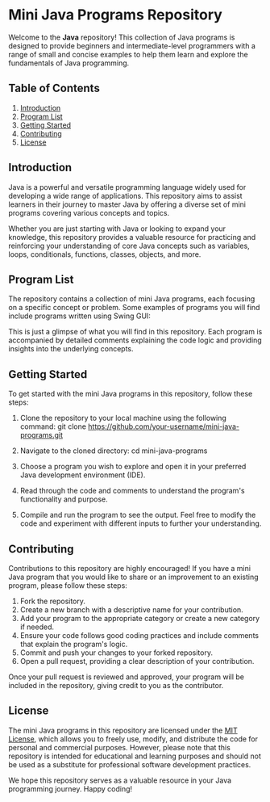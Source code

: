 # Mini Java Programs Repository

Welcome to the **Java** repository! This collection of Java programs is designed to provide beginners and intermediate-level programmers with a range of small and concise examples to help them learn and explore the fundamentals of Java programming.

## Table of Contents

1. [Introduction](#introduction)
2. [Program List](#program-list)
3. [Getting Started](#getting-started)
4. [Contributing](#contributing)
5. [License](#license)

## Introduction

Java is a powerful and versatile programming language widely used for developing a wide range of applications. This repository aims to assist learners in their journey to master Java by offering a diverse set of mini programs covering various concepts and topics.

Whether you are just starting with Java or looking to expand your knowledge, this repository provides a valuable resource for practicing and reinforcing your understanding of core Java concepts such as variables, loops, conditionals, functions, classes, objects, and more.

## Program List

The repository contains a collection of mini Java programs, each focusing on a specific concept or problem. Some examples of programs you will find include programs written using Swing GUI:

This is just a glimpse of what you will find in this repository. Each program is accompanied by detailed comments explaining the code logic and providing insights into the underlying concepts.

## Getting Started

To get started with the mini Java programs in this repository, follow these steps:

1. Clone the repository to your local machine using the following command:
git clone https://github.com/your-username/mini-java-programs.git


2. Navigate to the cloned directory:
cd mini-java-programs


3. Choose a program you wish to explore and open it in your preferred Java development environment (IDE).

4. Read through the code and comments to understand the program's functionality and purpose.

5. Compile and run the program to see the output. Feel free to modify the code and experiment with different inputs to further your understanding.

## Contributing

Contributions to this repository are highly encouraged! If you have a mini Java program that you would like to share or an improvement to an existing program, please follow these steps:

1. Fork the repository.
2. Create a new branch with a descriptive name for your contribution.
3. Add your program to the appropriate category or create a new category if needed.
4. Ensure your code follows good coding practices and include comments that explain the program's logic.
5. Commit and push your changes to your forked repository.
6. Open a pull request, providing a clear description of your contribution.

Once your pull request is reviewed and approved, your program will be included in the repository, giving credit to you as the contributor.

## License

The mini Java programs in this repository are licensed under the [MIT License](https://opensource.org/licenses/MIT), which allows you to freely use, modify, and distribute the code for personal and commercial purposes. However, please note that this repository is intended for educational and learning purposes and should not be used as a substitute for professional software development practices.

We hope this repository serves as a valuable resource in your Java programming journey. 
Happy coding!
